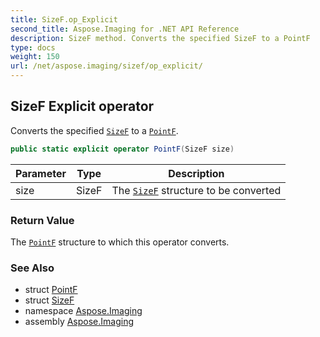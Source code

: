 ```yaml
---
title: SizeF.op_Explicit
second_title: Aspose.Imaging for .NET API Reference
description: SizeF method. Converts the specified SizeF to a PointF
type: docs
weight: 150
url: /net/aspose.imaging/sizef/op_explicit/
---
```

## SizeF Explicit operator

Converts the specified [`SizeF`](../) to a [`PointF`](../../pointf/).

```csharp
public static explicit operator PointF(SizeF size)
```

| Parameter | Type | Description |
| --- | --- | --- |
| size | SizeF | The [`SizeF`](../) structure to be converted |

### Return Value

The [`PointF`](../../pointf/) structure to which this operator converts.

### See Also

* struct [PointF](../../pointf/)
* struct [SizeF](../)
* namespace [Aspose.Imaging](../../sizef/)
* assembly [Aspose.Imaging](../../../)


